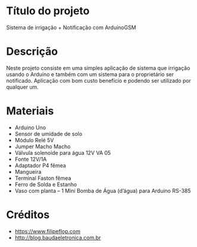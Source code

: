 # Título do projeto
Sistema de irrigação + Notificação com ArduínoGSM
# Descrição
Neste projeto consiste em uma simples aplicação de sistema que irrigação usando o Arduíno e também com um sistema para o 
proprietário ser notificado. Aplicação com bom custo benefício e podendo ser utilizado por qualquer um.
# Materiais
- Arduino Uno
- Sensor de umidade de solo
- Módulo Relé 5V
- Jumper Macho Macho
- Válvula solenoide para água 12V VA 05
- Fonte 12V/1A
- Adaptador P4 fêmea
- Mangueira
- Terminal Faston fêmea 
- Ferro de Solda e Estanho 
- Vaso com planta
– 1 Mini Bomba de Água (d’água) para Arduino RS-385
# Créditos 
- https://www.filipeflop.com
- http://blog.baudaeletronica.com.br
